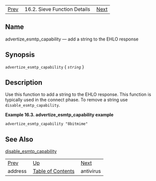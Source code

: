 |     |     |     |
| --- | --- | --- |
| [Prev](sieve.ref.address)  | 16.2. Sieve Function Details |  [Next](sieve.ref.antivirus) |

<a name="sieve.ref.advertize_esmtp_capability"></a>
## Name

advertize_esmtp_capability — add a string to the EHLO response

## Synopsis

`advertize_esmtp_capability` { *`string`* }

<a name="idp28547040"></a>
## Description

Use this function to add a string to the EHLO response. This function is typically used in the connect phase. To remove a string use `disable_esmtp_capability`.

<a name="example.advertize_esmtp_capability"></a>

**Example 16.3. advertize_esmtp_capability example**

`advertize_esmtp_capability "8bitmime"`
<a name="idp28551952"></a>
## See Also

[disable_esmtp_capability](sieve.ref.disable_esmtp_capability "disable_esmtp_capability")


|     |     |     |
| --- | --- | --- |
| [Prev](sieve.ref.address)  | [Up](sieve.ref.files) |  [Next](sieve.ref.antivirus) |
| address  | [Table of Contents](index) |  antivirus |
